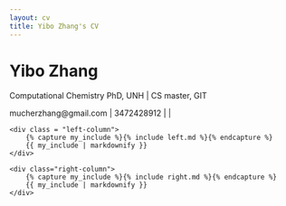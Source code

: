 ```yaml
---
layout: cv
title: Yibo Zhang's CV
---
```

# Yibo Zhang

Computational Chemistry PhD, UNH \| CS master, GIT

<div id="webaddress">
<i class="fa fa-envelope-square"></i> <a>mucherzhang@gmail.com</a>
| <i class="fa fa-phone-square"></i> <a>3472428912</a> 
| <a href="https://github.com/Yibo-Zhang"> <i class="fa fa-github"></i> </a>
| <a href="https://www.linkedin.com/in/yibo-zhang/"> <i class="fa fa-linkedin"></i> </a>
</div>


<!-- 
## Current Interests
I am interested in machine learning and data mining.

### Specializations
I specialize in machine learning, data mining, Linux, web development, big data, SQL, and data visualization.


<h2 class="right">Projects</h2>

__Analysis of Brazilian E-CommerceDataset by Olist__

- Customer Satisfaction & Buying Power Analysis: Focused on assessing customer satisfaction and purchasing trends.
- Data Exploration Techniques: Employed methods like descriptive analysis, regression models, and sentiment analysis.
- Advanced Visualization Tools: Utilized Tableau, Python, pandas, SQLite, Matplotlib, D3, and JavaScript for data presentation.
- Geographic & Merchandise Analysis: Analyzed Olist customer behaviors and product types to boost satisfaction and sales.
- Recommendation Algorithm Development: Crafted an algorithm to enhance customer recommendations.


__An Android App for Job Comparison__

- System Design Implementation: Applied systematic design principles before actual development.
- Initial Design with UML: Utilized Unified Modeling Language for creating the initial app design based on requirements.
- User Interface Design & Implementation: Crafted and implemented the user interface for the app.
- Android App for Job Comparison: Developed an app to assist users in comparing job offers and selecting the best fit.
- Backend Development: Employed Java and Android Studio for backend programming.
- Collaborative Development: Conducted weekly team meetings and used GitHub for version control and collaboration.
- Feature Management: Handled new features through dedicated branches in the development process.
- Quality Assurance: Ensured app functionality through comprehensive unit and integration testing. -->

<!-- __Configurable SDN Firewall__

- We used Software Defined Networking (SDN) principles to create a configurable firewall using an OpenFlow enabled Switch.
- We wrote customized firewall configurations to allow or block traffic and implemented them in Mininet.
- We examined the contents of the IP and Protocol Headers using Wireshark. -->

<!-- __Deep Learning in Magnetic Material Reconstruction__

- Dataset Preparation: Generated random 3D magnetic structures with Julia, and projected them into 2D images from various angles for analysis.
- Image Processing and Analysis:
	1. Applied a projection algorithm to transform 3D magnetic structures into 2D pictures.
	2. Implemented an autoencoder to analyze input images in manifold space.
- Deep Learning Model:
	1. Built and trained a Generative Adversarial Network (GAN) using PyTorch, comprising a generator to predict 3D magnetic properties and a discriminator to differentiate real and synthetic structures.
	2. Developed a U-Net model for accurate magnetic structure predictions based on input images.
- GAN Optimization and Training:
	1. Assembled the GAN model using Keras, enhancing the interaction between the generator and discriminator.
	2. Utilized adversarial training techniques and computer clusters to accelerate the learning process.
- Results: Demonstrated the capability of GAN and U-Net models to predict and learn magnetic structure characteristics effectively from projected 2D images.

__Materials database__

- Web Crawling for DOI Extraction: Utilized JavaScript to efficiently extract paper DOIs from the magazine's website.
- DOI-Based Paper Download via API: Implemented an API integration to download scientific papers using their DOIs.
- Prompt engineering: Guided LLM to extract multi-dimensional data, including material names and materials property, from scientific papers, and structured the output into JSON format.
- Website Development with Integrated Login: Developed a website using FastAPI for the backend and Vue.js for the frontend, featuring an integrated login system.(https://magneticmaterials.org/)
 -->


<!-- <h2 class="left">Computer Science Skills</h2>
- TensorFlow, PyTorch, NumPy, Pandas, Scikit-learn, Microsoft Machine Learning Studio
- Linux, Bash, Git, Docker
- D3, Matplotlib, Gnuplot
- SQL, PySpark, Scala/Spark, OpenRefine, Tableau
- AWS, GCP
- JavaScript, HTML, CSS, React
- Java, Android Development
- Computer Networking, pfSense
- C#, Unity engine -->



<!-- ## Professional Experience

`Jan. 2022 – Now` 
__Magnetic Vector Field Reconstruction__

*Supervisor: Prof. Jiadong Zang*

- Generated a magnetic vector field training dataset with Julia.
- Used U-Net convolutional neural networks to learn projected image-magnetic structure relationships.
- Trained the model with GPU acceleration with PyTorch.
- Analyzed the prediction accuracy.
- The U-Net model can give accurate magnetic structure predictions by inputting random projection images.

`Mar. 2021 – Jan. 2022`
__Reconstruction of Magnetic Property from Projection Images__

*Supervisor: Prof. Jiadong Zang*

- Used the projection algorithm to project the three-dimensional magnetic structure into two-dimensional pictures.
- Built an autoencoder to analyze input images in manifold space.
- Built a generator to predict 3D magnetic properties by learning from input images.
- Built a discriminator to distinguish between real and fake generated magnetic structures.
- Assembled the generator and discriminator to form a Generative Adversarial Network (GAN) model using Keras.
- Let two models learn against each other to improve their accuracy.
- Worked with computer clusters to accelerate training time.
- GAN models can predict magnetic structure by learning from projected images.

`Nov. 2018 - Oct. 2020` 
__Computational Work on the Study of Metal Organic Frameworks__

*Supervisor: Prof. Craig Chapman*

- Maintained a Linux server for computational work.
- Used Python scripts to analyze data.
- Used Jupyter notebook and Python to manipulate the chemistry structure and generate input files.
- Remotely manipulated supercomputers.
- Conducted density functional theory calculations to study the properties of molecules. -->



<!-- <h2 class="left">Education</h2>

`Sep. 2018-Now` **University of New Hampshire, Durham**

- Computational Chemistry
- Doctoral Degree

`Jan. 2022-Now` **Georgia Institute of Technology, Online**

- Computer Science
- Master's Degree

`Aug. 2015-May 2017` **Stony Brook University, New York**

- Materials Science and Engineering
- Master’s Degree

`Sep. 2011-Jul. 2015` **Zhengzhou University, China**

- Materials Chemistry, College of Materials Sciences and Engineering
- Bachelor’s Degree -->




<div class="resume-container">

	<div class = "left-column">
		{% capture my_include %}{% include left.md %}{% endcapture %}
		{{ my_include | markdownify }}
	</div>

	<div class="right-column">
		{% capture my_include %}{% include right.md %}{% endcapture %}
		{{ my_include | markdownify }}
	</div>
</div>





<!--- Deprecated ---!>

<!---

## Work experience

`Aug. 2019 - Now`

- Research assistant - University of New Hampshire

`Aug. 2018 – Aug. 2019`

- Teaching assistant - University of New Hampshire

`Oct. 2015 - Jan. 2017`

- Research assistant - Stony Brook University

## Publication

[MagNet: machine learning enhanced three-dimensional magnetic reconstruction](https://arxiv.org/abs/2210.03066) 



`Nov. 2020 - May 2021`
__Permanent magnets calculation__

- _Supervisor: Prof. Jiadong Zang_
- Find potential Permanent magnets in database with python.
- Use VASP to calculate potential materials’ magnetic property.

`Nov. 2016-Oct. 2017`
__Application of biochar for the removal of pollutants from water__

- _Supervisor: Prof. Alexander Orlov_
- Prepare biochar and study the preparation condition’s affection on biochar.
- Study the biochar’s PH, surface charge and explore its surface structure
- Study the biochar porosity with BET
- Study biochar’s absorption ability to nitrate and compare it with active carbon’s.

`Sep. 2016-Nov. 2016`
__Butterfly wing vapor sensor__

- _Supervisor: Prof. Alexander Orlov_
- Study the butterfly wing surface structure
- Explore different gas environment’s affection on butterfly wing reflection peak shift
- Study TiO2 and gold coating's affection on butterfly wing’s surface structure

`May 2016-Sep. 2016`
__Dust removal by a standing wave electric curtain__

- _Supervisor: Prof. Alexander Orlov_
- Make the electric curtain pattern with coated PEDOT:PSS, 3D-print conductive polymer and CVD copper wire.
- Simulate the dust with ground sand, nanoparticle and ground biochar
- Simulate the dust removal process with different voltage and different inclination angle

`Nov. 2015-May 2016`
__Self-cleaning coating__

- _Supervisor: Prof. Alexander Orlov_
- Compare hydrophilic difference between spinning coating’s sample and spray gun’s sample
- Explore the relationship between coating thickness and transparence.
- Explore the relationship between self-cleaning surface and stearic acid degradation rate.
- Simulate dust deposition process.
- Study The Impact of inclination angle on dust deposition.

`Aug. 2014-Jun. 2015`
__Membrane electrode preparation and characterization__

- _Supervisor: Prof. Qun XU_
- Preparation of MoS2/CNT membrane
- Characterize membrane Internal structure by SEM, XRD, TGA
- Test Charge and discharge performance of charge and discharge performance


## Online learning and books

### Coursera

- Machine Learning by Stanford University 
- Programming Languages, Part A 

### freeCodeCamp

- JavaScript Algorithms and Data Structures 
- Legacy Back End

### Udemy

- Angular – The Complete Guide
- PHP for Beginners – Become a PHP Master
  -->



<!-- ### Footer

Last updated: May 2021 -->
